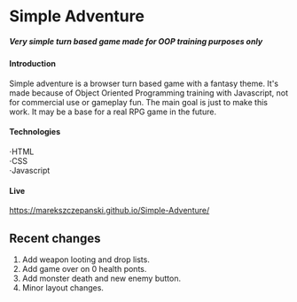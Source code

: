 # Simple Adventure 
##### Very simple turn based game made for OOP training purposes only

#### Introduction
Simple adventure is a browser turn based game with a fantasy theme. It's made because of Object Oriented Programming training with Javascript, not for commercial use or gameplay fun. The main goal is just to make this work. It may be a base for a real RPG game in the future.

#### Technologies
⋅HTML  
⋅CSS  
⋅Javascript  

#### Live
https://marekszczepanski.github.io/Simple-Adventure/

## Recent changes
1) Add weapon looting and drop lists.  
2) Add game over on 0 health ponts.  
3) Add monster death and new enemy button.  
4) Minor layout changes.